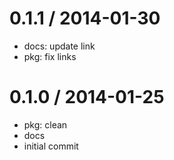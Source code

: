 
0.1.1 / 2014-01-30 
==================

 * docs: update link
 * pkg: fix links

0.1.0 / 2014-01-25 
==================

 * pkg: clean
 * docs
 * initial commit
